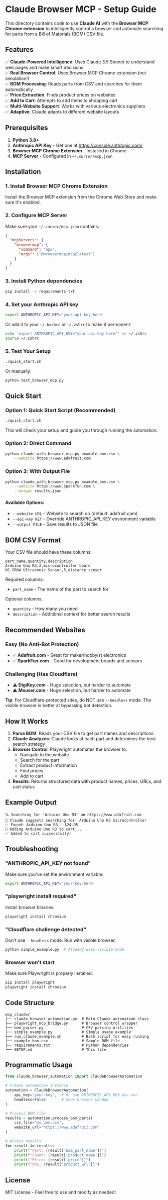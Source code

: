 # Claude Browser MCP - Setup Guide

This directory contains code to use **Claude AI** with the **Browser MCP Chrome extension** to intelligently control a browser and automate searching for parts from a Bill of Materials (BOM) CSV file.

## Features

✅ **Claude-Powered Intelligence**: Uses Claude 3.5 Sonnet to understand web pages and make smart decisions  
✅ **Real Browser Control**: Uses Browser MCP Chrome extension (not simulation!)  
✅ **BOM Processing**: Reads parts from CSV and searches for them automatically  
✅ **Price Extraction**: Finds product prices on websites  
✅ **Add to Cart**: Attempts to add items to shopping cart  
✅ **Multi-Website Support**: Works with various electronics suppliers  
✅ **Adaptive**: Claude adapts to different website layouts  

## Prerequisites

1. **Python 3.8+**
2. **Anthropic API Key** - Get one at https://console.anthropic.com/
3. **Browser MCP Chrome Extension** - Installed in Chrome
4. **MCP Server** - Configured in `~/.cursor/mcp.json`

## Installation

### 1. Install Browser MCP Chrome Extension

Install the Browser MCP extension from the Chrome Web Store and make sure it's enabled.

### 2. Configure MCP Server

Make sure your `~/.cursor/mcp.json` contains:

```json
{
  "mcpServers": {
    "browsermcp": {
      "command": "npx",
      "args": ["@browsermcp/mcp@latest"]
    }
  }
}
```

### 3. Install Python dependencies

```bash
pip install -r requirements.txt
```

### 4. Set your Anthropic API key

```bash
export ANTHROPIC_API_KEY='your-api-key-here'
```

Or add it to your `~/.bashrc` or `~/.zshrc` to make it permanent:

```bash
echo 'export ANTHROPIC_API_KEY="your-api-key-here"' >> ~/.zshrc
source ~/.zshrc
```

### 5. Test Your Setup

```bash
./quick_start.sh
```

Or manually:

```bash
python test_browser_mcp.py
```

## Quick Start

### Option 1: Quick Start Script (Recommended)

```bash
./quick_start.sh
```

This will check your setup and guide you through running the automation.

### Option 2: Direct Command

```bash
python claude_with_browser_mcp.py example_bom.csv \
    --website https://www.adafruit.com
```

### Option 3: With Output File

```bash
python claude_with_browser_mcp.py example_bom.csv \
    --website https://www.sparkfun.com \
    --output results.json
```

#### Available Options:

- `--website URL` - Website to search on (default: adafruit.com)
- `--api-key KEY` - Override ANTHROPIC_API_KEY environment variable
- `--output FILE` - Save results to JSON file

## BOM CSV Format

Your CSV file should have these columns:

```csv
part_name,quantity,description
Arduino Uno R3,2,microcontroller board
HC-SR04 Ultrasonic Sensor,5,distance sensor
```

Required columns:
- `part_name` - The name of the part to search for

Optional columns:
- `quantity` - How many you need
- `description` - Additional context for better search results

## Recommended Websites

### Easy (No Anti-Bot Protection)
- ✅ **Adafruit.com** - Great for maker/hobbyist electronics
- ✅ **SparkFun.com** - Good for development boards and sensors

### Challenging (Has Cloudflare)
- ⚠️ **DigiKey.com** - Huge selection, but harder to automate
- ⚠️ **Mouser.com** - Huge selection, but harder to automate

**Tip**: For Cloudflare-protected sites, do NOT use `--headless` mode. The visible browser is better at bypassing bot detection.

## How It Works

1. **Parse BOM**: Reads your CSV file to get part names and descriptions
2. **Claude Analyzes**: Claude looks at each part and determines the best search strategy
3. **Browser Control**: Playwright automates the browser to:
   - Navigate to the website
   - Search for the part
   - Extract product information
   - Find prices
   - Add to cart
4. **Results**: Returns structured data with product names, prices, URLs, and cart status

## Example Output

```
🔍 Searching for 'Arduino Uno R3' on https://www.adafruit.com
🤖 Claude suggests searching for: Arduino Uno R3 microcontroller
✅ Found: Arduino Uno R3 - $24.95
🛒 Adding Arduino Uno R3 to cart...
✅ Added to cart successfully!
```

## Troubleshooting

### "ANTHROPIC_API_KEY not found"
Make sure you've set the environment variable:
```bash
export ANTHROPIC_API_KEY='your-key-here'
```

### "playwright install required"
Install browser binaries:
```bash
playwright install chromium
```

### "Cloudflare challenge detected"
Don't use `--headless` mode. Run with visible browser:
```bash
python simple_example.py  # Already uses visible mode
```

### Browser won't start
Make sure Playwright is properly installed:
```bash
pip install playwright
playwright install chromium
```

## Code Structure

```
mcp_claude/
├── claude_browser_automation.py  # Main Claude automation class
├── playwright_mcp_bridge.py      # Browser control wrapper
├── bom_parser.py                 # CSV parsing utilities
├── simple_example.py             # Simple usage example
├── run_claude_example.sh         # Bash script for easy running
├── example_bom.csv               # Sample BOM file
├── requirements.txt              # Python dependencies
└── SETUP.md                      # This file
```

## Programmatic Usage

```python
from claude_browser_automation import ClaudeBrowserAutomation

# Create automation instance
automation = ClaudeBrowserAutomation(
    api_key="your-key",  # Or use ANTHROPIC_API_KEY env var
    headless=False       # Show browser window
)

# Process BOM file
results = automation.process_bom_parts(
    csv_file="my_bom.csv",
    website_url="https://www.adafruit.com"
)

# Access results
for result in results:
    print(f"Part: {result['bom_part_name']}")
    print(f"Found: {result['product_name']}")
    print(f"Price: {result['price']}")
    print(f"URL: {result['product_url']}")
```

## License

MIT License - Feel free to use and modify as needed!

